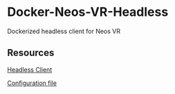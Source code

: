 # Docker-Neos-VR-Headless
Dockerized headless client for Neos VR

## Resources

[Headless Client](https://wiki.neos.com/Headless_Client)

[Configuration file](https://wiki.neos.com/Headless_Client/Configuration_File)
